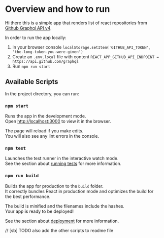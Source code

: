 # Overview and how to run

Hi there this is a simple app that renders list of react repositories from [Github Graphql API v4](https://developer.github.com/v4/).

In order to run the app locally:
1. In your browser console `localStorage.setItem('GITHUB_API_TOKEN', 'the-long-token-you-were-given')`
2. Create an `.env.local` file with content `REACT_APP_GITHUB_API_ENDPOINT = https://api.github.com/graphql`
3. Run `npm run start`

## Available Scripts

In the project directory, you can run:

### `npm start`

Runs the app in the development mode.\
Open [http://localhost:3000](http://localhost:3000) to view it in the browser.

The page will reload if you make edits.\
You will also see any lint errors in the console.

### `npm test`

Launches the test runner in the interactive watch mode.\
See the section about [running tests](https://facebook.github.io/create-react-app/docs/running-tests) for more information.

### `npm run build`

Builds the app for production to the `build` folder.\
It correctly bundles React in production mode and optimizes the build for the best performance.

The build is minified and the filenames include the hashes.\
Your app is ready to be deployed!

See the section about [deployment](https://facebook.github.io/create-react-app/docs/deployment) for more information.


// [sb] TODO also add the other scripts to readme file 